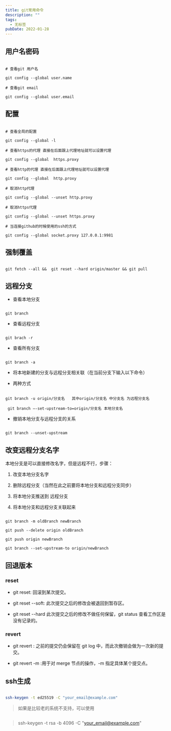 ```yaml
---
title: git常用命令
description: ""
tags:
  - 无标签
pubDate: 2022-01-28
---
```



## 用户名密码



```git

# 查看git 用户名

git config --global user.name

# 查看git email

git config --global user.email

```



## 配置



```git

# 查看全局的配置

git config --global -l

# 查看https的代理 直接在后面跟上代理地址就可以设置代理

git config --global  https.proxy

# 查看http的代理 直接在后面跟上代理地址就可以设置代理

git config --global  http.proxy

# 取消http代理

git config --global --unset http.proxy

# 取消https代理

git config --global --unset https.proxy

# 当连接github的时候使用的ssh的方式

git config --global socket.proxy 127.0.0.1:9981

```



## 强制覆盖



```git

git fetch --all &&  git reset --hard origin/master && git pull

```



## 远程分支



- 查看本地分支



```git

git branch

```



- 查看远程分支



```git

git brach -r

```



- 查看所有分支



```git

git branch -a

```



- 将本地新建的分支与远程分支相关联（在当前分支下输入以下命令）

- 两种方式



```git

git branch -u origin/分支名   其中origin/分支名 中分支名 为远程分支名

 git branch –-set-upstream-to=origin/分支名 本地分支名

```



- 撤销本地分支与远程分支的关系



```git

git branch --unset-upstream

```



## 改变远程分支名字



本地分支是可以直接修改名字，但是远程不行，步骤：



1. 改变本地分支名字

2. 删除远程分支（当然在此之前要将本地分支和远程分支同步）

3. 将本地分支推送到 远程分支

4. 将本地分支和远程分支关联起来



```git

git branch -m oldBranch newBranch

git push --delete origin oldBranch

git push origin newBranch

git branch --set-upstream-to origin/newBranch

```



## 回退版本



### reset



- git reset: 回滚到某次提交。

- git reset --soft: 此次提交之后的修改会被退回到暂存区。

- git reset --hard 此次提交之后的修改不做任何保留，git status 查看工作区是没有记录的。



### revert



- git revert : 之前的提交仍会保留在 git log 中，而此次撤销会做为一次新的提交。

- git revert -m :用于对 merge 节点的操作，-m 指定具体某个提交点。



## ssh生成



```bash

ssh-keygen -t ed25519 -C "your_email@example.com"

```



> 如果是比较老的系统不支持，可以使用

>

> ```bash

> ssh-keygen -t rsa -b 4096 -C "your_email@example.com"

> ```
